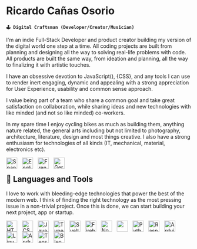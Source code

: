 # Ricardo Cañas Osorio

**`🕹️ Digital Craftsman (Developer/Creator/Musician)`**

I'm an indie Full-Stack Developer and product creator building my version of the digital world one step at a time. All coding projects are built from planning and designing all the way to solving real-life problems with code. All products are built the same way, from ideation and planning, all the way to finalizing it with artistic touches.

I have an obsessive devotion to JavaScript(), {CSS}, and any tools I can use to render inert <HTML> engaging, dynamic and appealing with a strong appreciation for User Experience, usability and common sense approach.

I value being part of a team who share a common goal and take great satisfaction on collaboration, while sharing ideas and new technologies with like minded (and not so like minded) co-workers.

In my spare time I enjoy cycling bikes as much as building them, anything nature related, the general arts including but not limited to photography, architecture, literature, design and most things creative. I also have a strong enthusiasm for technologies of all kinds (IT, mechanical, material, electronics etc).

<img align="left" alt="Spanish" width="30px" style="padding-right:10px;" src="https://api.iconify.design/twemoji/flag-spain.svg" />
<img align="left" alt="English" width="30px" style="padding-right:10px;" src="https://api.iconify.design/twemoji/flag-united-kingdom.svg" />
<img align="left" alt="French" width="30px" style="padding-right:10px;" src="https://api.iconify.design/twemoji/flag-france.svg" />
<img align="left" alt="German" width="30px" style="padding-right:10px;" src="https://api.iconify.design/twemoji/flag-germany.svg" />
<br>

## 🧰 Languages and Tools

I love to work with bleeding-edge technologies that power the best of the modern web. I think of finding the right technology as the most pressing issue in a non-trivial project. Once this is done, we can start building your next project, app or startup.

<img align="left" alt="HTML" width="30px" style="padding-right:10px;" src="https://cdn.jsdelivr.net/gh/devicons/devicon/icons/html5/html5-original.svg" />
<img align="left" alt="CSS" width="30px" style="padding-right:10px;" src="https://cdn.jsdelivr.net/gh/devicons/devicon/icons/css3/css3-original.svg" />
<img align="left" alt="JavaScript" width="30px" style="padding-right:10px;" src="https://cdn.jsdelivr.net/gh/devicons/devicon/icons/javascript/javascript-original.svg" />
<img align="left" alt="TypeScript" width="30px" style="padding-right:10px;" src="https://cdn.jsdelivr.net/gh/devicons/devicon/icons/typescript/typescript-original.svg" />
<img align="left" alt="Svelte" width="30px" style="padding-right:10px;" src="https://cdn.jsdelivr.net/gh/devicons/devicon/icons/svelte/svelte-original.svg" />
<img align="left" alt="Firebase" width="30px" style="padding-right:10px;" src="https://cdn.jsdelivr.net/gh/devicons/devicon/icons/firebase/firebase-plain.svg"/>
<img align="left" alt="NodeJS" width="30px" style="padding-right:10px;" src="https://cdn.jsdelivr.net/gh/devicons/devicon/icons/nodejs/nodejs-original.svg" />
<img align="left" alt="C" width="30px" style="padding-right:10px; color:#fff" />
<img align="left" alt="Python" width="30px" style="padding-right:10px;" src="https://cdn.jsdelivr.net/gh/devicons/devicon/icons/python/python-original.svg" />
<img align="left" alt="RaspberryPi" width="30px" style="padding-right:10px;" src="https://cdn.jsdelivr.net/gh/devicons/devicon/icons/raspberrypi/raspberrypi-original.svg"/>
<img align="left" alt="Arduino" width="30px" style="padding-right:10px;" src="https://cdn.jsdelivr.net/gh/devicons/devicon/icons/arduino/arduino-original.svg"/>
<img align="left" alt="Linux" width="30px" style="padding-right:10px;" src="https://cdn.jsdelivr.net/gh/devicons/devicon/icons/linux/linux-original.svg" />
<img align="left" alt="Android" width="30px" style="padding-right:10px;" src="https://cdn.jsdelivr.net/gh/devicons/devicon/icons/android/android-plain.svg"/>
<img align="left" alt="TensorFlow" width="30px" style="padding-right:10px;" src="https://cdn.jsdelivr.net/gh/devicons/devicon/icons/tensorflow/tensorflow-original.svg"/>
<img align="left" alt="Blender" width="30px" style="padding-right:10px;" src="https://cdn.jsdelivr.net/gh/devicons/devicon/icons/blender/blender-original.svg"/>

